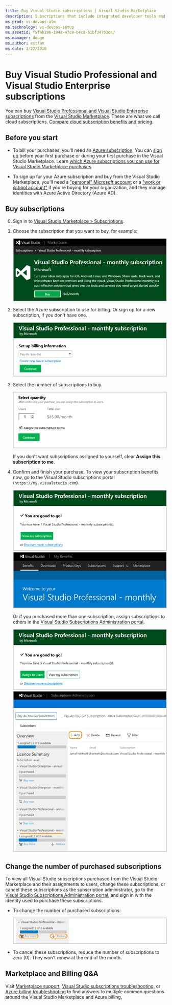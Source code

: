 ```yaml
---
title: Buy Visual Studio subscriptions | Visual Studio Marketplace
description: Subscriptions that include integrated developer tools and services for Windows, Java, Android, iOS, Linux, and modern app development
ms.prod: vs-devops-alm
ms.technology: vs-devops-setup
ms.assetid: f5fab296-1942-47c9-b4c8-61bf347b3d87
ms.manager: douge
ms.author: estfan
ms.date: 1/22/2018
---
```


#	Buy Visual Studio Professional and Visual Studio Enterprise subscriptions

You can buy [Visual Studio Professional and Visual Studio Enterprise subscriptions](https://www.visualstudio.com/subscriptions/) 
from the [Visual Studio Marketplace](https://marketplace.visualstudio.com). 
These are what we call cloud subscriptions. [Compare cloud subscription benefits and pricing](https://www.visualstudio.com/vs/pricing/).

## Before you start

*	To bill your purchases, you'll need an [Azure subscription](https://azure.microsoft.com/en-us/pricing/purchase-options/). 
You can [sign up](https://portal.azure.com) 
before your first purchase or during your first purchase in the Visual Studio Marketplace.
Learn [which Azure subscriptions you can use for Visual Studio Marketplace purchases](../faq-azure-billing.md#billing). 

*	To sign up for your Azure subscription and buy from the Visual Studio Marketplace, 
you'll need a ["personal" Microsoft account](https://www.microsoft.com/account) 
or a ["work or school account"](https://azure.microsoft.com/en-us/documentation/articles/sign-up-organization/) 
if you're buying for your organization, and they manage identities with Azure Active Directory (Azure AD).

## Buy subscriptions

0.	Sign in to 
[Visual Studio Marketplace > Subscriptions](https://marketplace.visualstudio.com/subscriptions).

0.	Choose the subscription that you want to buy, for example:

	<img alt="Buy a Visual Studio subscription" src="_img/buy-vs-subscriptions/buy-vs-sub-start.png" style="border: 1px solid #CCCCCC" />

0.	Select the Azure subscription to use for billing.
Or sign up for a new subscription, if you don't have one.

	<img alt="Select Azure subscription for biling" src="_img/buy-vs-subscriptions/buy-vs-sub-azure-sub.png" style="border: 1px solid #CCCCCC" />

0.	Select the number of subscriptions to buy.

	<img alt="Select number of subscriptions" src="_img/buy-vs-subscriptions/buy-vs-sub-users.png" style="border: 1px solid #CCCCCC" />

	If you don't want subscriptions assigned to yourself, clear **Assign this subscription to me**.

0.	Confirm and finish your purchase. 
To view your subscription benefits now, 
go to the Visual Studio subscriptions portal 
(```https://my.visualstudio.com```).

	<img alt="Finish purchase successfully" src="_img/buy-vs-subscriptions/buy-vs-sub-success.png" style="border: 1px solid #CCCCCC" />

	<img alt="Go to Visual Studio subscriptions portal" src="_img/buy-vs-subscriptions/view-subscription-benefits-subscriptions-portal.png" style="border: 1px solid #CCCCCC" />

	Or if you purchased more than one subscription, 
	assign subscriptions to others in the 
	[Visual Studio Subscriptions Administration portal](https://manage.visualstudio.com/_apis/Home/redirect?RedirectSource=Commerce).

	<img alt="Assign subscriptions to others" src="_img/buy-vs-subscriptions/buy-vs-sub-success-many.png" style="border: 1px solid #CCCCCC" />

	<img alt="View subscriptions" src="_img/buy-vs-subscriptions/assign-subscriptions.png" style="border: 1px solid #CCCCCC" />

<a name="manage-subscriptions"></a>
##  Change the number of purchased subscriptions

To view all Visual Studio subscriptions purchased 
from the Visual Studio Marketplace and their assignments to users, 
change these subscriptions, 
or cancel these subscriptions as the subscription administrator, go to the 
[Visual Studio Subscriptions Administration portal](https://manage.visualstudio.com/_apis/Home/redirect?RedirectSource=Commerce), 
and sign in with the identity used to purchase these subscriptions.

*   To change the number of purchased subscriptions:

    <img alt="Change subscriptions" src="_img/buy-vs-subscriptions/manage-subscriptions.png" style="border: 1px solid #CCCCCC" />

*   To cancel these subscriptions, reduce the number of subscriptions to zero (0). 
They won't renew at the end of the month.


## Marketplace and Billing Q&A

Visit [Marketplace support](../../marketplace/marketplace-billing-qa.md), 
[Visual Studio subscriptions troubleshooting](../faq-vs-subscriptions.md), or 
[Azure billing troubleshooting](../faq-azure-billing.md) to 
find answers to multiple common questions around the Visual Studio Marketplace and Azure billing. 



